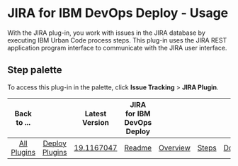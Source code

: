 
# JIRA for IBM DevOps Deploy - Usage


With the JIRA plug-in, you work with issues in the JIRA database by executing IBM Urban Code process steps. This plug-in uses the JIRA REST application program interface to communicate with the JIRA user interface.


## **Step palette**

To access this plug-in in the palette, click **Issue Tracking** > **JIRA Plugin**.


|Back to ...||Latest Version|JIRA for IBM DevOps Deploy ||||
| :---: | :---: | :---: | :---: | :---: | :---: | :---: |
|[All Plugins](../../index.md)|[Deploy Plugins](../README.md)|[19.1167047](https://raw.githubusercontent.com/UrbanCode/IBM-UCD-PLUGINS/main/files/JIRA/ucd-JIRA-19.1167047.zip)|[Readme](README.md)|[Overview](overview.md)|[Steps](steps.md)|[Downloads](downloads.md)|
